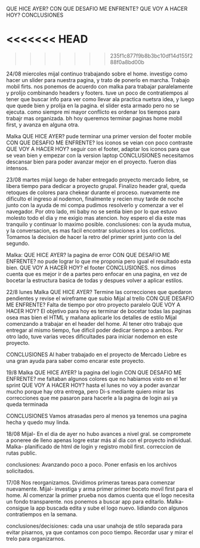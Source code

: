  QUE HICE AYER?
 CON QUE DESAFIO ME ENFRENTE?
 QUE VOY A HACER HOY?
 CONCLUSIONES

<<<<<<< HEAD
=======



>>>>>>> 235f1c877f9b8b3bc10df14d155f288f0a8bd00b
 
24/08 miercoles
mijal
continuo trabajando sobre el home. investigo como hacer un slider para nuestra pagina, y trato de ponerlo en marcha. Trabajo mobil firts.
nos ponemos de acuerdo con malka para trabajar paralelamente y prolijo combinando headers y footers.
tuve un poco de contratiempos al tener que buscar info para ver como llevar ala practica  nuetsra idea, y luego que quede bien y prolija en la pagina.
el slider esta armado pero no se ejecuta.
 como siempre mi mayor conflicto es ordenar los tiempos para trabajr mas organizada.
bh hoy queremos terminar paginas home mobil first, y avanza en alguna otra.

Malka
 QUE HICE AYER? pude terminar una primer version del footer mobile
 CON QUE DESAFIO ME ENFRENTE? los iconos se veian con poco contraste
 QUE VOY A HACER HOY? seguir con el footer, adaptar los iconos para que se vean bien y empezar con la version laptop
 CONCLUSIONES necesitamos descansar bien para poder avanzar mejor en el proyecto. fueron dias intensos. 


23/08 martes
mijal
luego de haber entregado proyecto mercado liebre, se libera tiempo para dedicar a proyecto grupal. Finalizo header gral, queda retoques de colores para chekear durante el proceso.
nuevamente me dificulto el ingreso al nodemon, finalmente y recien muy tarde de noche junto con la ayuda de mi compa pudimos resolverlo y comenzar a ver el navegador. Por otro lado, mi baby no se sentia bien por lo que estuvo molesto todo el dia y me exigio mas atencion.
hoy espero el dia este mas tranquilo y continuar lo maximo posible.
conclusiones:
con la ayuda mutua, y la conversacion, es mas facil encontrar soluciones a los conflictos.
Tomamos la decision de hacer la retro del primer sprint junto con la del segundo. 

Malka: 
 QUE HICE AYER? la pagina de error
 CON QUE DESAFIO ME ENFRENTE? no pude lograr lo que me proponia pero igual el resultado esta bien. 
 QUE VOY A HACER HOY? el footer
 CONCLUSIONES. nos dimos cuenta que es mejor ir de a partes pero enfocar en una pagina, en vez de bocetar la estructura basica de todas y despues volver a aplicar estilos. 


22/8 lunes
Malka
 QUE HICE AYER? Termine las correcciones que quedaron pendientes y revise el wireframe que subio Mijal al trello
 CON QUE DESAFIO ME ENFRENTE? Falta de tiempo por otro proyecto paralelo
 QUE VOY A HACER HOY? El objetivo para hoy es terminar de bocetar todas las paginas osea mas bien el HTML y mañana aplicarle los detalles de estilo
 Mijal 
 comenzando a trabajar en el header del home. 
 Al tener otro trabajo que entregar al mismo tiempo, fue dificil poder dedicar tiempo a ambos.
 Por otro lado, tuve varias veces dificultades para iniciar nodemon en este proyecto.

 CONCLUSIONES
 Al haber trabajado en el proyecto de Mercado Liebre es una gran ayuda para saber como encarar este proyecto.


19/8
Malka 
QUE HICE AYER? la pagina del login
CON QUE DESAFIO ME ENFRENTE? me faltaban algunos colores que no habiamos visto en el 1er sprint
QUE VOY A HACER HOY? hasta el lunes no voy a poder avanzar mucho porque hay otra entrega, pero Di-s mediante quiero mirar las correcciones que me pasaron para hacerle a la pagina de login asi ya queda terminada

CONCLUSIONES Vamos atrasadas pero al menos ya tenemos una pagina hecha y quedo muy linda.         



18/08
 Mijal- En el dia de ayer no hubo avances a nivel gral.
        se compromete a poneree de lleno apenas logre estar más al dia con el proyecto individual.    
 Malka- planificado de html de login y registro mobil first.
        correccion de rutas public.

conclusiones: Avanzando poco a poco. Poner enfasis en los archivos solicitados.


17/08 
Nos reorganizamos. Dividimos primeras tareas para comenzar nuevamente.
Mijal- investiga y arma primer primer boceto movil first para el home.
    Al comenzar la primer prueba nos damos cuenta que el logo necesita un fondo transparente.
    nos ponemos a buscar app para editarlo.
Malka-consigue la app buscada edita y sube el logo nuevo.
    lidiando con algunos contratiempos en la semana. 

 conclusiones/decisiones:
 cada una usar unahoja de stilo separada para evitar pisarnos, ya que contamos con poco tiempo.
 Recordar usar y mirar el trelo para organizarnos.

 
